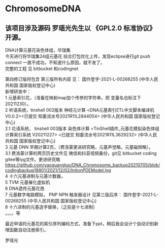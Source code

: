 # ChromosomeDNA
## 该项目涉及源码 罗瑶光先生以 《GPL2.0 标准协议》 开源。     
                              
DNA计算元基花染色体组，华瑞集                   
今天进行将华瑞集24组元基花 综合打包优化上传，发现eclipse进行git push connect 一直不成功，不知道什么原因，就不发了。             
完整的工程 见 bitbucket 和codingnet             
             
第四修订版将包含 第三版所有内容 见： 国作登字-2021-L-00268255 (中华人民共和国 国家版权登记中心)           
新增研发中：              
1 元基索引花，（准备在映射map加个传参的字符串，把 变量名也标注下 20211230）。             
2 听语系统，tinshell 002版本  神经元计算  <DNA元基索引ETL中文脚本编译机V0.0.2><已提交 知委流水号2021R11L2844054>	(中华人民共和国 国家版权登记中心)                            
2.1 花语系统， tinshell 003版本  染色体计算 <TinShell插件_元基花模拟染色体组计算索引系统 V20211227> <已提交 知委流水号2021R11L3629232> (中华人民共和国 国家版权登记中心)                    
3 元基 DNN 早期计算2页，（费洛蒙更进研究略，元基声觉略，元基磁频略）。              
3.1 费洛蒙计算的两页历史文件见 微信和抖音视频备份，git见 bitbucket coding gitee等lyg文件。更进研究略                           https://github.com/yaoguangluo/DNA_Chromosome_backup20210705/blob/codingbackup18801/2021/12/02/InitonPDEModel.lyg           
4 十六元基进制与元基计数器。              
5 TVM 元基催化虚拟机                   
6 DNA遗传元基花孢              
7 元基数字电路模拟， PNP NPN 触发器设计   见第三版后序： 国作登字-2021-L-00268255 (中华人民共和国 国家版权登记中心)                        
8 十六进制的元基造字替换，（之前是十七进制）                    
。。。。等                             
              
 最近申请的元基花的索引序列编码方式，准备下ppt，稍后我会设计个自动识别新增函数自动注册索引。                         
             
罗瑶光             
             

